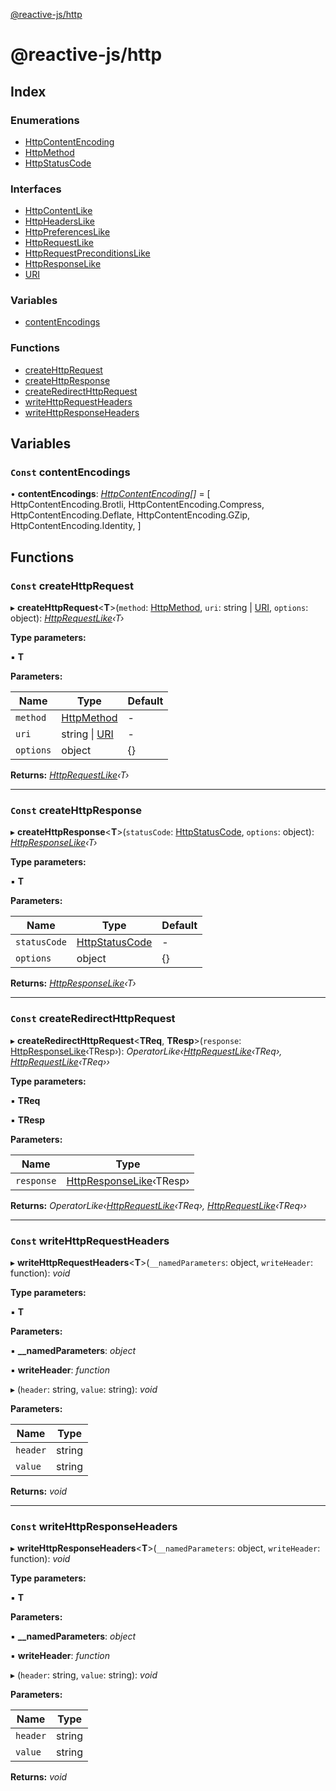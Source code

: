 [@reactive-js/http](README.md)

# @reactive-js/http

## Index

### Enumerations

* [HttpContentEncoding](enums/httpcontentencoding.md)
* [HttpMethod](enums/httpmethod.md)
* [HttpStatusCode](enums/httpstatuscode.md)

### Interfaces

* [HttpContentLike](interfaces/httpcontentlike.md)
* [HttpHeadersLike](interfaces/httpheaderslike.md)
* [HttpPreferencesLike](interfaces/httppreferenceslike.md)
* [HttpRequestLike](interfaces/httprequestlike.md)
* [HttpRequestPreconditionsLike](interfaces/httprequestpreconditionslike.md)
* [HttpResponseLike](interfaces/httpresponselike.md)
* [URI](interfaces/uri.md)

### Variables

* [contentEncodings](README.md#const-contentencodings)

### Functions

* [createHttpRequest](README.md#const-createhttprequest)
* [createHttpResponse](README.md#const-createhttpresponse)
* [createRedirectHttpRequest](README.md#const-createredirecthttprequest)
* [writeHttpRequestHeaders](README.md#const-writehttprequestheaders)
* [writeHttpResponseHeaders](README.md#const-writehttpresponseheaders)

## Variables

### `Const` contentEncodings

• **contentEncodings**: *[HttpContentEncoding](enums/httpcontentencoding.md)[]* =  [
  HttpContentEncoding.Brotli,
  HttpContentEncoding.Compress,
  HttpContentEncoding.Deflate,
  HttpContentEncoding.GZip,
  HttpContentEncoding.Identity,
]

## Functions

### `Const` createHttpRequest

▸ **createHttpRequest**<**T**>(`method`: [HttpMethod](enums/httpmethod.md), `uri`: string | [URI](interfaces/uri.md), `options`: object): *[HttpRequestLike](interfaces/httprequestlike.md)‹T›*

**Type parameters:**

▪ **T**

**Parameters:**

Name | Type | Default |
------ | ------ | ------ |
`method` | [HttpMethod](enums/httpmethod.md) | - |
`uri` | string &#124; [URI](interfaces/uri.md) | - |
`options` | object |  {} |

**Returns:** *[HttpRequestLike](interfaces/httprequestlike.md)‹T›*

___

### `Const` createHttpResponse

▸ **createHttpResponse**<**T**>(`statusCode`: [HttpStatusCode](enums/httpstatuscode.md), `options`: object): *[HttpResponseLike](interfaces/httpresponselike.md)‹T›*

**Type parameters:**

▪ **T**

**Parameters:**

Name | Type | Default |
------ | ------ | ------ |
`statusCode` | [HttpStatusCode](enums/httpstatuscode.md) | - |
`options` | object |  {} |

**Returns:** *[HttpResponseLike](interfaces/httpresponselike.md)‹T›*

___

### `Const` createRedirectHttpRequest

▸ **createRedirectHttpRequest**<**TReq**, **TResp**>(`response`: [HttpResponseLike](interfaces/httpresponselike.md)‹TResp›): *OperatorLike‹[HttpRequestLike](interfaces/httprequestlike.md)‹TReq›, [HttpRequestLike](interfaces/httprequestlike.md)‹TReq››*

**Type parameters:**

▪ **TReq**

▪ **TResp**

**Parameters:**

Name | Type |
------ | ------ |
`response` | [HttpResponseLike](interfaces/httpresponselike.md)‹TResp› |

**Returns:** *OperatorLike‹[HttpRequestLike](interfaces/httprequestlike.md)‹TReq›, [HttpRequestLike](interfaces/httprequestlike.md)‹TReq››*

___

### `Const` writeHttpRequestHeaders

▸ **writeHttpRequestHeaders**<**T**>(`__namedParameters`: object, `writeHeader`: function): *void*

**Type parameters:**

▪ **T**

**Parameters:**

▪ **__namedParameters**: *object*

▪ **writeHeader**: *function*

▸ (`header`: string, `value`: string): *void*

**Parameters:**

Name | Type |
------ | ------ |
`header` | string |
`value` | string |

**Returns:** *void*

___

### `Const` writeHttpResponseHeaders

▸ **writeHttpResponseHeaders**<**T**>(`__namedParameters`: object, `writeHeader`: function): *void*

**Type parameters:**

▪ **T**

**Parameters:**

▪ **__namedParameters**: *object*

▪ **writeHeader**: *function*

▸ (`header`: string, `value`: string): *void*

**Parameters:**

Name | Type |
------ | ------ |
`header` | string |
`value` | string |

**Returns:** *void*
